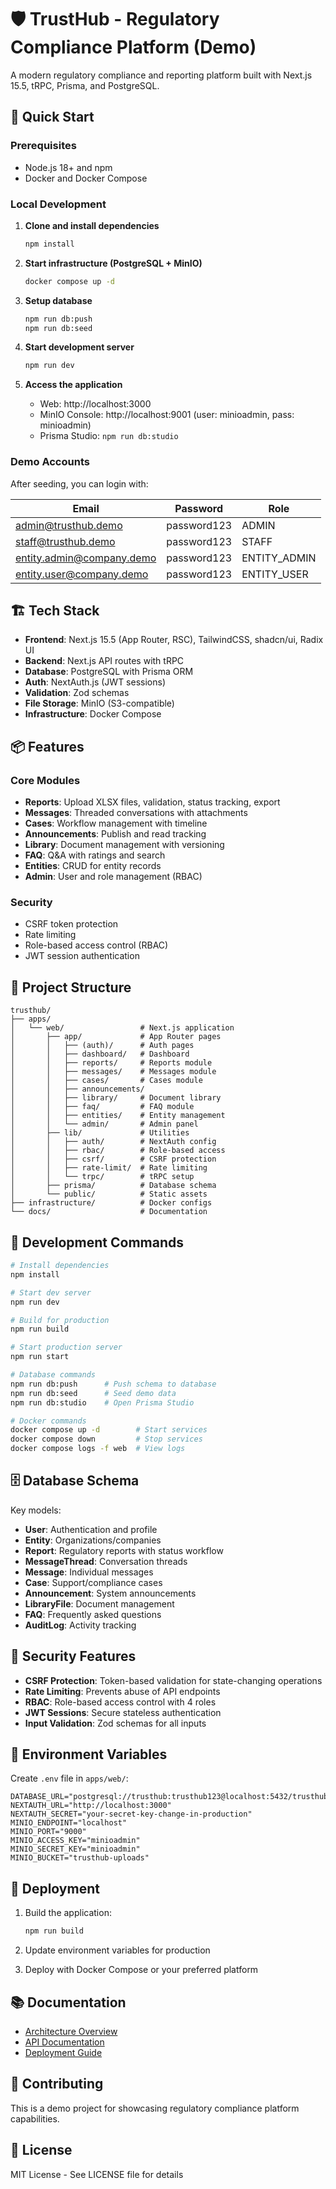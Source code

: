 # 🛡️ TrustHub - Regulatory Compliance Platform (Demo)

A modern regulatory compliance and reporting platform built with Next.js 15.5, tRPC, Prisma, and PostgreSQL.

## 🚀 Quick Start

### Prerequisites
- Node.js 18+ and npm
- Docker and Docker Compose

### Local Development

1. **Clone and install dependencies**
   ```bash
   npm install
   ```

2. **Start infrastructure (PostgreSQL + MinIO)**
   ```bash
   docker compose up -d
   ```

3. **Setup database**
   ```bash
   npm run db:push
   npm run db:seed
   ```

4. **Start development server**
   ```bash
   npm run dev
   ```

5. **Access the application**
   - Web: http://localhost:3000
   - MinIO Console: http://localhost:9001 (user: minioadmin, pass: minioadmin)
   - Prisma Studio: `npm run db:studio`

### Demo Accounts

After seeding, you can login with:

| Email | Password | Role |
|-------|----------|------|
| admin@trusthub.demo | password123 | ADMIN |
| staff@trusthub.demo | password123 | STAFF |
| entity.admin@company.demo | password123 | ENTITY_ADMIN |
| entity.user@company.demo | password123 | ENTITY_USER |

## 🏗️ Tech Stack

- **Frontend**: Next.js 15.5 (App Router, RSC), TailwindCSS, shadcn/ui, Radix UI
- **Backend**: Next.js API routes with tRPC
- **Database**: PostgreSQL with Prisma ORM
- **Auth**: NextAuth.js (JWT sessions)
- **Validation**: Zod schemas
- **File Storage**: MinIO (S3-compatible)
- **Infrastructure**: Docker Compose

## 📦 Features

### Core Modules
- **Reports**: Upload XLSX files, validation, status tracking, export
- **Messages**: Threaded conversations with attachments
- **Cases**: Workflow management with timeline
- **Announcements**: Publish and read tracking
- **Library**: Document management with versioning
- **FAQ**: Q&A with ratings and search
- **Entities**: CRUD for entity records
- **Admin**: User and role management (RBAC)

### Security
- CSRF token protection
- Rate limiting
- Role-based access control (RBAC)
- JWT session authentication

## 📁 Project Structure

```
trusthub/
├── apps/
│   └── web/                 # Next.js application
│       ├── app/             # App Router pages
│       │   ├── (auth)/      # Auth pages
│       │   ├── dashboard/   # Dashboard
│       │   ├── reports/     # Reports module
│       │   ├── messages/    # Messages module
│       │   ├── cases/       # Cases module
│       │   ├── announcements/
│       │   ├── library/     # Document library
│       │   ├── faq/         # FAQ module
│       │   ├── entities/    # Entity management
│       │   └── admin/       # Admin panel
│       ├── lib/             # Utilities
│       │   ├── auth/        # NextAuth config
│       │   ├── rbac/        # Role-based access
│       │   ├── csrf/        # CSRF protection
│       │   ├── rate-limit/  # Rate limiting
│       │   └── trpc/        # tRPC setup
│       ├── prisma/          # Database schema
│       └── public/          # Static assets
├── infrastructure/          # Docker configs
└── docs/                    # Documentation
```

## 🔧 Development Commands

```bash
# Install dependencies
npm install

# Start dev server
npm run dev

# Build for production
npm run build

# Start production server
npm run start

# Database commands
npm run db:push      # Push schema to database
npm run db:seed      # Seed demo data
npm run db:studio    # Open Prisma Studio

# Docker commands
docker compose up -d        # Start services
docker compose down         # Stop services
docker compose logs -f web  # View logs
```

## 🗄️ Database Schema

Key models:
- **User**: Authentication and profile
- **Entity**: Organizations/companies
- **Report**: Regulatory reports with status workflow
- **MessageThread**: Conversation threads
- **Message**: Individual messages
- **Case**: Support/compliance cases
- **Announcement**: System announcements
- **LibraryFile**: Document management
- **FAQ**: Frequently asked questions
- **AuditLog**: Activity tracking

## 🔐 Security Features

- **CSRF Protection**: Token-based validation for state-changing operations
- **Rate Limiting**: Prevents abuse of API endpoints
- **RBAC**: Role-based access control with 4 roles
- **JWT Sessions**: Secure stateless authentication
- **Input Validation**: Zod schemas for all inputs

## 📝 Environment Variables

Create `.env` file in `apps/web/`:

```env
DATABASE_URL="postgresql://trusthub:trusthub123@localhost:5432/trusthub"
NEXTAUTH_URL="http://localhost:3000"
NEXTAUTH_SECRET="your-secret-key-change-in-production"
MINIO_ENDPOINT="localhost"
MINIO_PORT="9000"
MINIO_ACCESS_KEY="minioadmin"
MINIO_SECRET_KEY="minioadmin"
MINIO_BUCKET="trusthub-uploads"
```

## 🚢 Deployment

1. Build the application:
   ```bash
   npm run build
   ```

2. Update environment variables for production

3. Deploy with Docker Compose or your preferred platform

## 📚 Documentation

- [Architecture Overview](./docs/ARCHITECTURE.md)
- [API Documentation](./docs/API.md)
- [Deployment Guide](./docs/DEPLOYMENT.md)

## 🤝 Contributing

This is a demo project for showcasing regulatory compliance platform capabilities.

## 📄 License

MIT License - See LICENSE file for details
